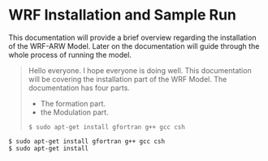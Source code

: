 # WRF Installation and Sample Run

This documentation will provide a brief overview regarding the installation of the WRF-ARW Model. Later on the documentation will guide through the whole process of running the model.

> Hello everyone. I hope everyone is doing well. This documentation will be covering the installation part of the WRF Model. The documentation has four parts.
>- The formation part.
>- the Modulation part.
>
> `$ sudo apt-get install gfortran g++ gcc csh`


```
$ sudo apt-get install gfortran g++ gcc csh
$ sudo apt-get install 
```
